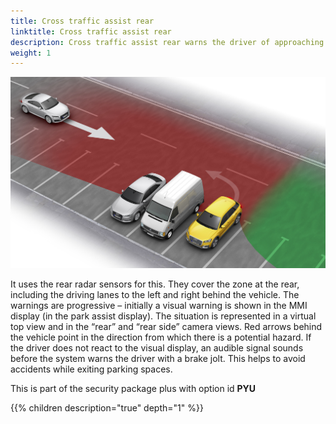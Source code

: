 ```yaml
---
title: Cross traffic assist rear
linktitle: Cross traffic assist rear
description: Cross traffic assist rear warns the driver of approaching vehicles it deems critical when slowly backing up, such as when pulling out of a perpendicular parking spot. 
weight: 1
---
```



![Cross traffic assist rear](crosstrafficrear.jpg "Cross traffic assist rear")

It uses the rear radar sensors for this. They cover the zone at the rear, including the driving lanes to the left and right behind the vehicle. The warnings are progressive – initially a visual warning is shown in the MMI display (in the park assist display). The situation is represented in a virtual top view and in the “rear” and “rear side” camera views. Red arrows behind the vehicle point in the direction from which there is a potential hazard. If the driver does not react to the visual display, an audible signal sounds before the system warns the driver with a brake jolt. This helps to avoid accidents while exiting parking spaces.

This is part of the security package plus with option id **PYU**


{{% children description="true" depth="1" %}}
